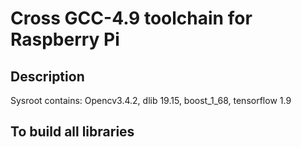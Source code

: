 # Cross GCC-4.9 toolchain for Raspberry Pi 

## Description

Sysroot contains: Opencv3.4.2, dlib 19.15, boost_1_68, tensorflow 1.9  
  
## To build all libraries


